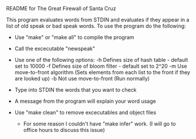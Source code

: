 README for The Great Firewall of Santa Cruz

This program evaluates words from STDIN and evaluates
if they appear in a list of old speak or bad speak 
words. To use the program do the following:

- Use "make" or "make all" to compile the program
- Call the excecutable "newspeak" 
- Use one of the following options:
	-h   Defines size of hash table - default set to 10000
	-f   Defines size of bloom filter - default set to 2^20
	-m   Use move-to-front algorithm (Sets elements from each list to the front if they are looked up)
	-b   Not use move-to-front (Run normally)

- Type into STDIN the words that you want to check
- A message from the program will explain your word usage
- Use "make clean" to remove excecutables and object files

	* For some reason I couldn't have "make infer" work. (I will go to office hours to discuss this issue) 

